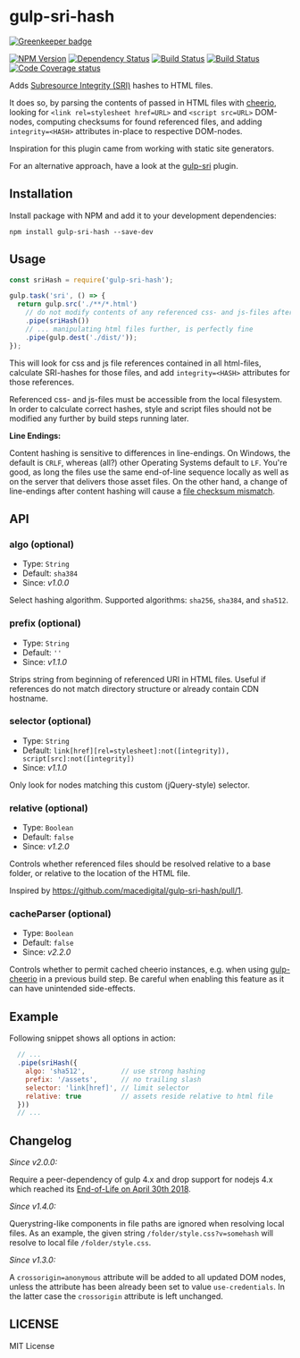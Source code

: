 # gulp-sri-hash

[![Greenkeeper badge](https://badges.greenkeeper.io/macedigital/gulp-sri-hash.svg)](https://greenkeeper.io/)

[![NPM Version][npm-image]][npm-url]
[![Dependency Status][deps-image]][deps-url]
[![Build Status][ci-image]][ci-url]
[![Build Status][appveyor-image]][appveyor-url]
[![Code Coverage status][codecov-image]][codecov-url]

Adds [Subresource Integrity (SRI)](https://developer.mozilla.org/en-US/docs/Web/Security/Subresource_Integrity) hashes to HTML files.

It does so, by parsing the contents of passed in HTML files with [cheerio](https://github.com/cheeriojs/cheerio), looking for `<link rel=stylesheet href=URL>` and `<script src=URL>` DOM-nodes, computing checksums for found referenced files, and adding `integrity=<HASH>` attributes in-place to respective DOM-nodes.

Inspiration for this plugin came from working with static site generators.

For an alternative approach, have a look at the [gulp-sri](https://github.com/mathisonian/gulp-sri) plugin.

## Installation

Install package with NPM and add it to your development dependencies:

```text
npm install gulp-sri-hash --save-dev
```

## Usage

```js
const sriHash = require('gulp-sri-hash');

gulp.task('sri', () => {
  return gulp.src('./**/*.html')
    // do not modify contents of any referenced css- and js-files after this task...
    .pipe(sriHash())
    // ... manipulating html files further, is perfectly fine
    .pipe(gulp.dest('./dist/'));
});
```

This will look for css and js file references contained in all html-files, calculate SRI-hashes for those files, and add `integrity=<HASH>` attributes for those references.

Referenced css- and js-files must be accessible from the local filesystem. In order to calculate correct hashes, style and script files should not be modified any further by build steps running later.

**Line Endings:**

Content hashing is sensitive to differences in line-endings. On Windows, the default is `CRLF`, whereas (all?) other Operating Systems default to `LF`.
You're good, as long the files use the same end-of-line sequence locally as well as on the server that delivers those asset files.
On the other hand, a change of line-endings after content hashing will cause a [file checksum mismatch](https://github.com/macedigital/gulp-sri-hash/issues/6).

## API

### algo (optional)

* Type: `String`
* Default: `sha384`
* Since: *v1.0.0*

Select hashing algorithm. Supported algorithms: `sha256`, `sha384`, and `sha512`.

### prefix (optional)

* Type: `String`
* Default: `''`
* Since: *v1.1.0*

Strips string from beginning of referenced URI in HTML files. Useful if references do not match directory structure or already contain CDN hostname.

### selector (optional)

* Type: `String`
* Default: `link[href][rel=stylesheet]:not([integrity]), script[src]:not([integrity])`
* Since: *v1.1.0*

Only look for nodes matching this custom (jQuery-style) selector.

### relative (optional)

* Type: `Boolean`
* Default: `false`
* Since: *v1.2.0*

Controls whether referenced files should be resolved relative to a base folder, or relative to the location of the HTML file.

Inspired by <https://github.com/macedigital/gulp-sri-hash/pull/1>.

### cacheParser (optional)

* Type: `Boolean`
* Default: `false`
* Since: *v2.2.0*

Controls whether to permit cached cheerio instances, e.g. when using [gulp-cheerio][gulp-cheerio-url] in a previous build step. Be careful when enabling this feature as it can have unintended side-effects.

## Example

Following snippet shows all options in action:

```js
  // ...
  .pipe(sriHash({
    algo: 'sha512',         // use strong hashing
    prefix: '/assets',      // no trailing slash
    selector: 'link[href]', // limit selector
    relative: true          // assets reside relative to html file
  }))
  // ...
```

## Changelog

*Since v2.0.0:*

Require a peer-dependency of gulp 4.x and drop support for nodejs 4.x which reached its [End-of-Life on April 30th 2018](https://medium.com/@nodejs/april-2018-release-updates-from-the-node-js-project-71687e1f7742).

*Since v1.4.0:*

Querystring-like components in file paths are ignored when resolving local files. As an example, the given string `/folder/style.css?v=somehash` will resolve to local file `/folder/style.css`.

*Since v1.3.0:*

A `crossorigin=anonymous` attribute will be added to all updated DOM nodes, unless the attribute has been already been set to value `use-credentials`. In the latter case the `crossorigin` attribute is left unchanged.

## LICENSE

MIT License

[npm-image]:https://img.shields.io/npm/v/gulp-sri-hash.svg?style=flat
[npm-url]:https://www.npmjs.com/package/gulp-sri-hash
[deps-image]:https://img.shields.io/david/macedigital/gulp-sri-hash.svg
[deps-url]:https://david-dm.org/macedigital/gulp-sri-hash
[ci-image]: https://img.shields.io/travis/macedigital/gulp-sri-hash/master.svg
[ci-url]: https://travis-ci.org/macedigital/gulp-sri-hash
[codecov-image]:https://img.shields.io/codecov/c/github/macedigital/gulp-sri-hash.svg?style=flat
[codecov-url]:https://codecov.io/github/macedigital/gulp-sri-hash
[appveyor-image]:https://ci.appveyor.com/api/projects/status/in9jtvifuxc0ct9w?svg=true
[appveyor-url]:https://ci.appveyor.com/project/macedigital/gulp-sri-hash
[gulp-cheerio-url]: https://www.npmjs.com/package/gulp-cheerio
